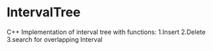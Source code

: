 # IntervalTree
C++ Implementation of interval tree with functions:
1.Insert
2.Delete
3.search for overlapping Interval

